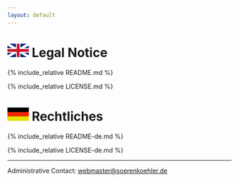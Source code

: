 ```yaml
---
layout: default
---
```

# ![English](/assets/img/flag-en.png) Legal Notice
{% include_relative README.md %}

{% include_relative LICENSE.md %}

# ![Deutsch](/assets/img/flag-de.png) Rechtliches
{% include_relative README-de.md %}

{% include_relative LICENSE-de.md %}

----
Administrative Contact:
[webmaster@soerenkoehler.de](mailto:webmaster@soerenkoehler.de)  
